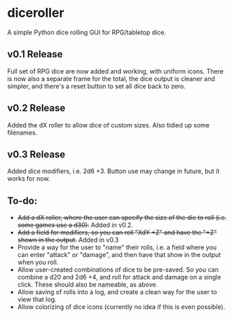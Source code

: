# diceroller
A simple Python dice rolling GUI for RPG/tabletop dice.

## v0.1 Release

Full set of RPG dice are now added and working, with uniform icons. There is now also a separate frame for the total, the dice output is cleaner and simpler, and there's a reset button to set all dice back to zero.

## v0.2 Release

Added the dX roller to allow dice of custom sizes. Also tidied up some filenames.

## v0.3 Release

Added dice modifiers, i.e. 2d6 +3. Button use may change in future, but it works for now. 

## To-do:

 - ~~Add a dX roller, where the user can specify the size of the die to roll (i.e. some games use a d30).~~ Added in v0.2.
 - ~~Add a field for modifiers, so you can roll "XdY +Z" and have the "+Z" shown in the output.~~ Added in v0.3
 - Provide a way for the user to "name" their rolls, i.e. a field where you can enter "attack" or "damage", and then have that show in the output when you roll.
 - Allow user-created combinations of dice to be pre-saved. So you can combine a d20 and 2d6 +4, and roll for attack and damage on a single click. These should also be nameable, as above.
 - Allow saving of rolls into a log, and create a clean way for the user to view that log.
 - Allow colorizing of dice icons (currently no idea if this is even possible).
